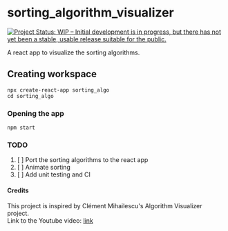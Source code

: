 # sorting_algorithm_visualizer
[![Project Status: WIP – Initial development is in progress, but there has not yet been a stable, usable release suitable for the public.](https://www.repostatus.org/badges/latest/wip.svg)](https://www.repostatus.org/#wip)

A react app to visualize the sorting algorithms.
## Creating workspace
```
npx create-react-app sorting_algo
cd sorting_algo
```
### Opening the app
```
npm start
```
### TODO
1. [ ] Port the sorting algorithms to the react app
2. [ ] Animate sorting
3. [ ] Add unit testing and CI
#### Credits
This project is inspired by Clément Mihailescu's Algorithm Visualizer project.\
Link to the Youtube video: [link](https://youtu.be/pFXYym4Wbkc)
